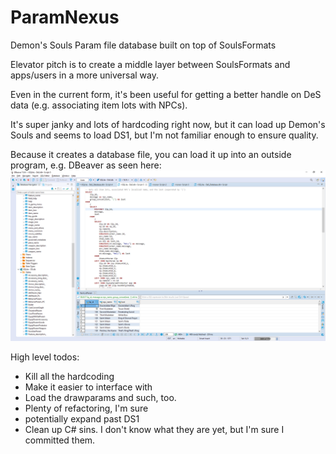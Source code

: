 # ParamNexus
Demon's Souls Param file database built on top of SoulsFormats

Elevator pitch is to create a middle layer between SoulsFormats and apps/users in a more universal way.

Even in the current form, it's been useful for getting a better handle on DeS data (e.g. associating item lots with NPCs).

It's super janky and lots of hardcoding right now, but it can load up Demon's Souls and seems to load DS1, but I'm not familiar enough to ensure quality.

Because it creates a database file, you can load it up into an outside program, e.g. DBeaver as seen here:
![Querying for NPCs associated with item lots](/img/dbeaver_img.png?raw=true)

High level todos:
* Kill all the hardcoding
* Make it easier to interface with
* Load the drawparams and such, too.
* Plenty of refactoring, I'm sure
* potentially expand past DS1
* Clean up C# sins. I don't know what they are yet, but I'm sure I committed them.

